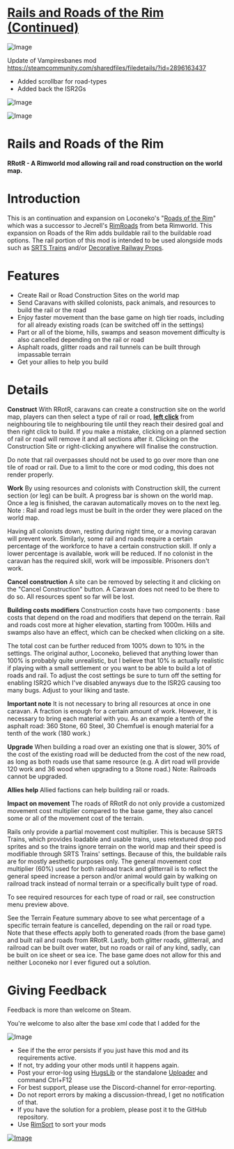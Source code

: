# [Rails and Roads of the Rim (Continued)](https://steamcommunity.com/sharedfiles/filedetails/?id=3271115410)

![Image](https://i.imgur.com/buuPQel.png)

Update of Vampiresbanes mod https://steamcommunity.com/sharedfiles/filedetails/?id=2896163437

- Added scrollbar for road-types
- Added back the ISR2Gs

![Image](https://i.imgur.com/pufA0kM.png)
	
![Image](https://i.imgur.com/Z4GOv8H.png)

# Rails and Roads of the Rim


**RRotR - A Rimworld mod allowing rail and road construction on the world map.**

# Introduction


This is an continuation and expansion on Loconeko's "[Roads of the Rim](https://steamcommunity.com/sharedfiles/filedetails/?id=1613783924)" which was a successor to Jecrell's [RimRoads](https://steamcommunity.com/sharedfiles/filedetails/?id=1156492920) from beta Rimworld.  This expansion on Roads of the Rim adds buildable rail to the buildable road options. The rail portion of this mod is intended to be used alongside mods such as [SRTS Trains](https://steamcommunity.com/sharedfiles/filedetails/?id=2846959702) and/or [Decorative Railway Props](https://steamcommunity.com/sharedfiles/filedetails/?id=2844194752).  

# Features



  - Create Rail or Road Construction Sites on the world map
  - Send Caravans with skilled colonists, pack animals, and resources to build the rail or the road
  - Enjoy faster movement than the base game on high tier roads, including for all already existing roads (can be switched off in the settings)
  - Part or all of the biome, hills, swamps and season movement difficulty is also cancelled depending on the rail or road
  - Asphalt roads, glitter roads and rail tunnels can be built through impassable terrain
  - Get your allies to help you build



# Details


**Construct**
With RRotR, caravans can create a construction site on the world map, players can then select a type of rail or road, **<ins>left click</ins>** from neighbouring tile to neighbouring tile until they reach their desired goal and then right click to build. If you make a mistake, clicking on a planned section of rail or road will remove it and all sections after it. Clicking on the Construction Site or right-clicking anywhere will finalise the construction.

Do note that rail overpasses should not be used to go over more than one tile of road or rail.  Due to a limit to the core or mod coding, this does not render properly.

**Work**
By using resources and colonists with Construction skill, the current section (or leg) can be built. A progress bar is shown on the world map.  Once a leg is finished, the caravan automatically moves on to the next leg.
Note : Rail and road legs must be built in the order they were placed on the world map. 

Having all colonists down, resting during night time, or a moving caravan will prevent work. Similarly, some rail and roads require a certain percentage of the workforce to have a certain construction skill. If only a lower percentage is available, work will be reduced. If no colonist in the caravan has the required skill, work will be impossible. Prisoners don't work.

**Cancel construction**
A site can be removed by selecting it and clicking on the "Cancel Construction" button. A Caravan does not need to be there to do so. All resources spent so far will be lost.

**Building costs modifiers**
Construction costs have two components : base costs that depend on the road and modifiers that depend on the terrain. Rail and roads cost more at higher elevation, starting from 1000m. Hills and swamps also have an effect, which can be checked when clicking on a site. 

The total cost can be further reduced from 100% down to 10% in the settings. The original author, Loconeko, believed that anything lower than 100% is probably quite unrealistic, but I believe that 10% is actually realistic if playing with a small settlement or you want to be able to build a lot of roads and rail.  To adjust the cost settings be sure to turn off the setting for enabling ISR2G which I've disabled anyways due to the ISR2G causing too many bugs.  Adjust to your liking and taste.

**Important note**
It is not necessary to bring all resources at once in one caravan. A fraction is enough for a certain amount of work. However, it is necessary to bring each material with you. As an example a tenth of the asphalt road: 360 Stone, 60 Steel, 30 Chemfuel is enough material for a tenth of the work (180 work.) 

**Upgrade**
When building a road over an existing one that is slower, 30% of the cost of the existing road will be deducted from the cost of the new road, as long as both roads use that same resource (e.g. A dirt road will provide 120 work and 36 wood when upgrading to a Stone road.)
Note: Railroads cannot be upgraded.

**Allies help**
Allied factions can help building rail or roads.

**Impact on movement**
The roads of RRotR do not only provide a customized movement cost multiplier compared to the base game, they also cancel some or all of the movement cost of the terrain.  

Rails only provide a partial movement cost multiplier. This is because SRTS Trains, which provides loadable and usable trains, uses retextured drop pod sprites and so the trains ignore terrain on the world map and their speed is modifiable through SRTS Trains' settings.  Because of this, the buildable rails are for mostly aesthetic purposes only.  The general movement cost multiplier (60%) used for both railroad track and glitterrail is to reflect the general speed increase a person and/or animal would gain by walking on railroad track instead of normal terrain or a specifically built type of road.   

To see required resources for each type of road or rail, see construction menu preview above.     

See the Terrain Feature summary above to see what percentage of a specific terrain feature is cancelled, depending on the rail or road type. Note that these effects apply both to generated roads (from the base game) and built rail and roads from RRotR.  Lastly, both glitter roads, glitterrail, and railroad can be built over water, but no roads or rail of any kind, sadly, can be built on ice sheet or sea ice.  The base game does not allow for this and neither Loconeko nor I ever figured out a solution.

# Giving Feedback
 
       
Feedback is more than welcome on Steam.

You're welcome to also alter the base xml code that I added for the 

![Image](https://i.imgur.com/PwoNOj4.png)



-  See if the the error persists if you just have this mod and its requirements active.
-  If not, try adding your other mods until it happens again.
-  Post your error-log using [HugsLib](https://steamcommunity.com/workshop/filedetails/?id=818773962) or the standalone [Uploader](https://steamcommunity.com/sharedfiles/filedetails/?id=2873415404) and command Ctrl+F12
-  For best support, please use the Discord-channel for error-reporting.
-  Do not report errors by making a discussion-thread, I get no notification of that.
-  If you have the solution for a problem, please post it to the GitHub repository.
-  Use [RimSort](https://github.com/RimSort/RimSort/releases/latest) to sort your mods



[![Image](https://img.shields.io/github/v/release/emipa606/RailsAndRoadsOfTheRim?label=latest%20version&style=plastic&color=9f1111&labelColor=black)](https://steamcommunity.com/sharedfiles/filedetails/changelog/3271115410)
